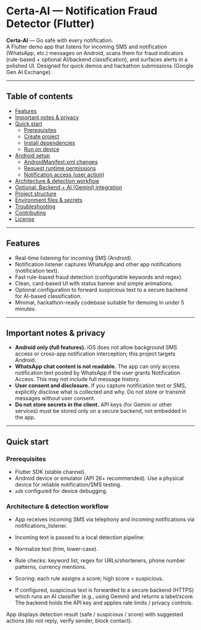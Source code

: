 # Certa-AI — Notification Fraud Detector (Flutter)

**Certa-AI** — Go safe with every notification.  
A Flutter demo app that listens for incoming SMS and notification (WhatsApp, etc.) messages on Android, scans them for fraud indicators (rule-based + optional AI/backend classification), and surfaces alerts in a polished UI. Designed for quick demos and hackathon submissions (Google Gen AI Exchange).

---

## Table of contents

- [Features](#features)  
- [Important notes & privacy](#important-notes--privacy)  
- [Quick start](#quick-start)  
  - [Prerequisites](#prerequisites)  
  - [Create project](#create-project)  
  - [Install dependencies](#install-dependencies)  
  - [Run on device](#run-on-device)  
- [Android setup](#android-setup)  
  - [AndroidManifest.xml changes](#androidmanifestxml-changes)  
  - [Request runtime permissions](#request-runtime-permissions)  
  - [Notification access (user action)](#notification-access-user-action)  
- [Architecture & detection workflow](#architecture--detection-workflow)  
- [Optional: Backend + AI (Gemini) integration](#optional-backend--ai-gemini-integration)  
- [Project structure](#project-structure)  
- [Environment files & secrets](#environment-files--secrets)  
- [Troubleshooting](#troubleshooting)  
- [Contributing](#contributing)  
- [License](#license)

---

## Features

- Real-time listening for incoming SMS (Android).  
- Notification listener captures WhatsApp and other app notifications (notification text).  
- Fast rule-based fraud detection (configurable keywords and regex).  
- Clean, card-based UI with status banner and simple animations.  
- Optional configuration to forward suspicious text to a secure backend for AI-based classification.  
- Minimal, hackathon-ready codebase suitable for demoing in under 5 minutes.

---

## Important notes & privacy

- **Android only (full features).** iOS does not allow background SMS access or cross-app notification interception; this project targets Android.  
- **WhatsApp chat content is not readable.** The app can only access notification text posted by WhatsApp if the user grants Notification Access. This may not include full message history.  
- **User consent and disclosure.** If you capture notification text or SMS, explicitly disclose what is collected and why. Do not store or transmit messages without user consent.  
- **Do not store secrets in the client.** API keys (for Gemini or other services) must be stored only on a secure backend, not embedded in the app.

---

## Quick start

### Prerequisites

- Flutter SDK (stable channel).  
- Android device or emulator (API 26+ recommended). Use a physical device for reliable notification/SMS testing.  
- `adb` configured for device debugging.

### Architecture & detection workflow

- App receives incoming SMS via telephony and incoming notifications via notifications_listener.
- Incoming text is passed to a local detection pipeline:

- Normalize text (trim, lower-case).

- Rule checks: keyword list, regex for URLs/shorteners, phone number patterns, currency mentions.

- Scoring: each rule assigns a score; high score = suspicious.

- If configured, suspicious text is forwarded to a secure backend (HTTPS) which runs an AI classifier (e.g., using Gemini) and returns a label/score. The backend holds the API key and applies rate limits / privacy controls.

App displays detection result (safe / suspicious / score) with suggested actions (do not reply, verify sender, block contact).
